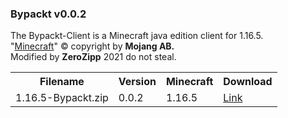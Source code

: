 <h3>Bypackt v0.0.2</h3>
The Bypackt-Client is a Minecraft java edition client for 1.16.5.<br>
"<a href="https://www.minecraft.net/">Minecraft</a>" © copyright by <b>Mojang AB.</b><br>
Modified by <b>ZeroZipp</b> 2021 do not steal.<br>
<table>
  <tr>
    <th>Filename</th>
    <th>Version</th>
    <th>Minecraft</th>
    <th>Download</th>
  </tr>
  <tr>
    <td>1.16.5-Bypackt.zip</td>
    <td>0.0.2</td>
    <td>1.16.5</td>
    <td><a href="">Link</a></td>
  </tr>
</table>
